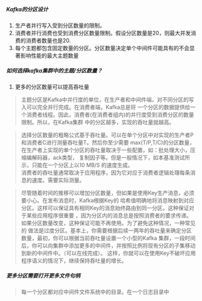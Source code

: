 ##### Kafka的分区设计
1. 生产者并行写入受到分区数量的限制。
2. 消费者并行消费也受到消费分区数量限制。假设分区数量是20，则最大并发消费的消费者数量也是20.
3. 每个主题都包含固定数量的分区。分区数量决定单个中间件可能具有的不会显著影响性能的最大主题数量
##### 如何选择kafka集群中的主题/分区数量？
1. 更多的分区数量可以提高吞吐量
> 主题分区是Kafka中并行度的单位，在生产者和中间件端，对不同分区的写入可以完全并行完成。在消费者端，Kafka总是将
一个分区的数据提供给一个消费者线程。因此，消费者(在消费者组内)的并行度受到消费分区的数量限制。所以，在Kafka集群
中的分区越多，实现的吞吐量就越高。

> 选择分区数量的粗略公式基于吞吐量。可以在单个分区中对实现的生产者P和消费者C进行测量吞吐量T。然后你至少需要
max(T/P,T/C)的分区数量，在生产者上实现的单个分区的吞吐量取决于一些配置，如：批处理大小，压缩编解码器，ack类型，
复制因子等。但是一般情况下，如本基准测试所示，只能在一个分区上以10 MB/S 的速度生成。      
消费者的吞吐量通常取决于应用程序，因为它对应于消费者逻辑处理每条消息的速度。需要实际测量。

> 尽管随着时间的推移可以增加分区数量，但如果是使用Key生产消息，必须要小心。在发布消息时，Kafka根据Key的
哈希值明确地将消息映射到对应分区。这样可以保证具有相同Key的消息始终路由到同一分区。这种保证对于某些应用程序很重要
，因为分区内的消息总是按照消费者的要求传递。如果分区数量改变，这种保证可能不再使用。为了避免这种情况，一种常见的
做法是过度分区。基本上，你需要根据后续一两年的吞吐量来确定分区数量，最初，你可以根据当前吞吐量设置一个小型的Kafka
集群，一段时间后，你可以向集群中添加更多的中间件，并按照比例将现有分区的子集移动到新的中间件中。（可以在线完成）。
这样，你就可以在使用Key不破坏应用程序语义的情况下，继续保持吞吐量的增长。

##### 更多分区需要打开更多文件句柄
> 每一个分区都对应中间件文件系统中的目录。在一个日志目录中
